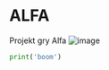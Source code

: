 # ALFA
Projekt gry Alfa
![image](https://github.com/AGH-Wstep-do-Informatyki-2023-2024/ALFA/assets/147754510/69713809-74b9-4481-8b20-7001047b2ed9)

```python
print('boom')
```
